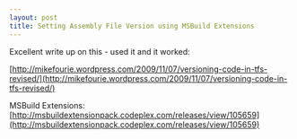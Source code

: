 ```yaml
---
layout: post
title: Setting Assembly File Version using MSBuild Extensions
---
```


Excellent write up on this - used it and it worked:

[http://mikefourie.wordpress.com/2009/11/07/versioning-code-in-tfs-revised/](http://mikefourie.wordpress.com/2009/11/07/versioning-code-in-tfs-revised/)

MSBuild Extensions: [http://msbuildextensionpack.codeplex.com/releases/view/105659](http://msbuildextensionpack.codeplex.com/releases/view/105659)

